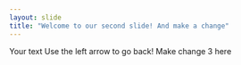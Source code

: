 ```yaml
---
layout: slide
title: "Welcome to our second slide! And make a change"
---
```

Your text
Use the left arrow to go back!
Make change 3 here